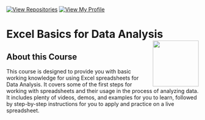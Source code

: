  [![View Repositories](https://img.shields.io/badge/View-My_Repositories-blue?logo=GitHub)](https://github.com/shauryananda/IBM-Data-Analyst-Professional-Certificate)
[![View My Profile](https://img.shields.io/badge/View-My_Profile-green?logo=GitHub)](https://github.com/shauryananda) 

# Excel Basics for Data Analysis <img src="https://raw.githubusercontent.com/roshangrewal/IBM-Data-Science-Professional-Certification/master/IBM-Banner.png" align="right" width="120" />

## About this Course
This course is designed to provide you with basic working knowledge for using Excel spreadsheets for Data Analysis. It covers some of the first steps for working with spreadsheets and their usage in the process of analyzing data.  It includes plenty of videos, demos, and examples for you to learn, followed by step-by-step instructions for you to apply and practice on a live spreadsheet.
